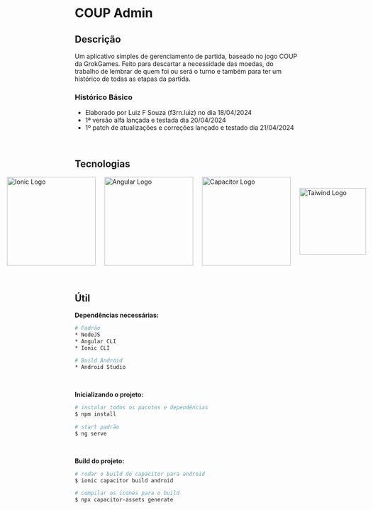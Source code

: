 # COUP Admin

## Descrição

Um aplicativo simples de gerenciamento de partida, baseado no jogo COUP da GrokGames. Feito para descartar a necessidade das moedas, do trabalho de lembrar de quem foi ou será o turno e também para ter um histórico de todas as etapas da partida.

### Histórico Básico

-   Elaborado por Luiz F Souza (f3rn.luiz) no dia 18/04/2024
-   1ª versão alfa lançada e testada dia 20/04/2024
-   1º patch de atualizações e correções lançado e testado dia 21/04/2024

<br>

## Tecnologias

<p style="display: flex; justify-content: center; align-items: center; width: 100%">
  <a href="https://ionic.io/" style="margin-right: 20px" target="blank"><img src="https://images.prismic.io/ionicframeworkcom/66cfdbef-e59d-463a-8e24-12cb233e9d97_ionic+logo+blue.png" width="200" alt="Ionic Logo" /></a>
  <a href="http://angular.dev/" style="margin-right: 20px" target="blank"><img src="https://seeklogo.com/images/A/angular-icon-logo-5FC0C40EAC-seeklogo.com.png" height="200" alt="Angular Logo" /></a>
  <a href="https://capacitorjs.com/" style="margin-right: 20px" target="blank"><img src="https://seeklogo.com/images/C/capacitor-logo-DF3634DD70-seeklogo.com.png" width="200" alt="Capacitor Logo" /></a>
  <a href="https://tailwindcss.com/" target="blank"><img src="https://tailwindcss.com/_next/static/media/tailwindcss-mark.3c5441fc7a190fb1800d4a5c7f07ba4b1345a9c8.svg" height="150" alt="Taiwind Logo" /></a>
</p>

<br>

## Útil

**Dependências necessárias:**

```bash
# Padrão
* NodeJS
* Angular CLI
* Ionic CLI

# Build Android
* Android Studio
```

<br>

**Inicializando o projeto:**

```bash
# instalar todos os pacotes e dependências
$ npm install

# start padrão
$ ng serve
```

<br>

**Build do projeto:**

```bash
# rodar o build do capacitor para android
$ ionic capacitor build android

# compilar os icones para o build
$ npx capacitor-assets generate
```
